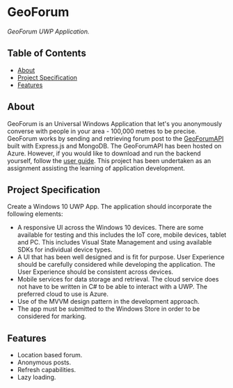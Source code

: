 # GeoForum

*GeoForum UWP Application.*

## Table of Contents

+ [About](#about)
+ [Project Specification](project_specification)
+ [Features](#features)

## About

GeoForum is an Universal Windows Application that let's you anonymously converse with people in your area - 100,000 metres to be precise. GeoForum works by sending and retrieving forum post to the [GeoForumAPI](https://github.com/taraokelly/GeoForum_Backend) built with Express.js and MongoDB. The GeoForumAPI has been hosted on Azure. However, if you would like to download and run the backend yourself, follow the [user guide](https://github.com/taraokelly/GeoForum_Backend#user-guide). This project has been undertaken as an assignment assisting the learning of application development.

## Project Specification

Create a Windows 10 UWP App. The application should incorporate the following elements:

+ A responsive UI across the Windows 10 devices. There are some available for testing and
this includes the IoT core, mobile devices, tablet and PC. This includes Visual State
Management and using available SDKs for individual device types.
+ A UI that has been well designed and is fit for purpose. User Experience should be carefully
considered while developing the application. The User Experience should be consistent
across devices.
+ Mobile services for data storage and retrieval. The cloud service does not have to be written
in C# to be able to interact with a UWP. The preferred cloud to use is Azure.
+ Use of the MVVM design pattern in the development approach.
+ The app must be submitted to the Windows Store in order to be considered for marking.

## Features

+ Location based forum.
+ Anonymous posts.
+ Refresh capabilities.
+ Lazy loading.
